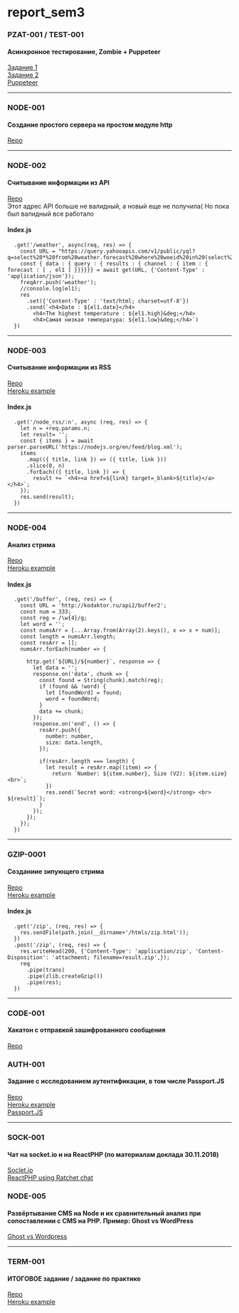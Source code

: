 # report_sem3

### PZAT-001 / TEST-001    
#### Асинхронное тестирование, Zombie + Puppeteer
[Задание 1](https://github.com/nvkuznetsova/labs_sem3/tree/master/ex1_0709)<br>
[Задание 2](https://github.com/nvkuznetsova/labs_sem3/tree/master/ex2_0709)<br>
[Puppeteer](https://github.com/nvkuznetsova/labs_sem3/tree/master/ex3_0709)

-----
### NODE-001 
#### Создание простого сервера на простом модуле http<br>
[Repo](https://github.com/nvkuznetsova/labs_sem3/tree/master/lab2_1409/ex2)

-----
### NODE-002 
#### Считывание информации из API
[Repo](https://github.com/nvkuznetsova/lab3)<br>
Этот адрес API больше не валидный, а новый еще не получила( Но пока был валидный все работало
#### Index.js
```
  .get('/weather', async(req, res) => {
    const URL = "https://query.yahooapis.com/v1/public/yql?q=select%20*%20from%20weather.forecast%20where%20woeid%20in%20(select%20woeid%20from%20geo.places(1)%20where%20woeid%3D%222123260%22)%20and%20u%3D'c'&format=json&env=store%3A%2F%2Fdatatables.org%2Falltableswithkeys";
    const { data : { query : { results : { channel : { item : { forecast : [ , el1 ] }}}}}} = await get(URL, {'Content-Type' : 'application/json'});
    freqArr.push('weather');
    //console.log(el1);
    res
      .set({'Content-Type' : 'text/html; charset=utf-8'})
      .send(`<h4>Date : ${el1.date}</h4>
        <h4>The highest temperature : ${el1.high}&deg;</h4>
        <h4>Самая низкая температура: ${el1.low}&deg;</h4>`)
  })
```
-----
### NODE-003
#### Считывание информации из RSS
[Repo](https://github.com/nvkuznetsova/lab3)<br>
[Heroku example](https://safe-coast-86169.herokuapp.com/node_rss/7)<br>
#### Index.js
```
  .get('/node_rss/:n', async (req, res) => {
    let n = +req.params.n;
    let result= '';
    const { items } = await parser.parseURL('https://nodejs.org/en/feed/blog.xml');
    items
      .map(({ title, link }) => ({ title, link }))
      .slice(0, n)
      .forEach(({ title, link }) => {
        result += `<h4><a href=${link} target=_blank>${title}</a></h4>`;
    });
    res.send(result);
  })
```
-----
### NODE-004
#### Анализ стрима
[Repo](https://github.com/nvkuznetsova/lab3)<br>
[Heroku example](https://safe-coast-86169.herokuapp.com/buffer)<br>
#### Index.js
```
  .get('/buffer', (req, res) => {
    const URL = 'http://kodaktor.ru/api2/buffer2';
    const num = 333;
    const reg = /\w{4}/g;
    let word = '';
    const numsArr = [...Array.from(Array(2).keys(), x => x + num)];
    const length = numsArr.length;
    const resArr = [];
    numsArr.forEach(number => {

      http.get(`${URL}/${number}`, response => {
        let data = '';
        response.on('data', chunk => {
          const found = String(chunk).match(reg);
          if (found && !word) {
            let [foundWord] = found;
            word = foundWord;
          }
          data += chunk;
        });
        response.on('end', () => {
          resArr.push({
            number: number,
            size: data.length,
          });

          if(resArr.length === length) {
            let result = resArr.map((item) => {
              return `Number: ${item.number}, Size (V2): ${item.size} <br>`;
            })
            res.send(`Secret word: <strong>${word}</strong> <br> ${result}`);
          } 
        });
      });
    });
  })
```
-----
### GZIP-0001
#### Созданиие зипующего стрима
[Repo](https://github.com/nvkuznetsova/lab3)<br>
[Heroku example](https://safe-coast-86169.herokuapp.com/zip)<br>
#### Index.js
```
  .get('/zip', (req, res) => {
    res.sendFile(path.join(__dirname+'/htmls/zip.html'));
  })
  .post('/zip', (req, res) => {
    res.writeHead(200, {'Content-Type': 'application/zip', 'Content-Disposition': 'attachment; filename=result.zip',});
    req
      .pipe(trans)
      .pipe(zlib.createGzip())
      .pipe(res);
  })
```
-----
### CODE-001
#### Хакатон с отправкой зашифрованного сообщения
[Repo](https://github.com/nvkuznetsova/report_sem3/tree/master/23112018)

### AUTH-001
#### Задание с исследованием аутентификации, в том числе Passport.JS
[Repo](https://github.com/nvkuznetsova/authentication/tree/master)<br>
[Heroku example](https://ancient-ocean-93292.herokuapp.com/login)<br>
[Passport.JS](https://github.com/nvkuznetsova/authentication/tree/google_auth)

-----
### SOCK-001
#### Чат на socket.io и на ReactPHP (по материалам доклада 30.11.2018)
[Soclet.io](https://github.com/nvkuznetsova/report_sem3/tree/master/node_chat)<br>
[ReactPHP using Ratchet chat](https://github.com/nvkuznetsova/report_sem3/tree/master/ratchet_chat)

### NODE-005
#### Развёртывание CMS на Node и их сравнительный анализ при сопоставлении с CMS на PHP. Пример: Ghost vs WordPress
[Ghost vs Wordpress](https://github.com/nvkuznetsova/report_sem3/blob/master/ghost%20vs%20wordpress.pdf)

-----
### TERM-001
#### ИТОГОВОЕ задание / задание по практике
[Repo](https://github.com/nvkuznetsova/practice_sem3)<br>
[Heroku example](https://young-mountain-79735.herokuapp.com)
